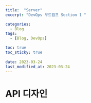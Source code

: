 ```yaml
---
title:  "Server"
excerpt: "DevOps 부트캠프 Section 1 "

categories:
  - Blog
tags:
  - [Blog, DevOps]

toc: true
toc_sticky: true
 
date: 2023-03-24
last_modified_at: 2023-03-24
---
```

# API 디자인
